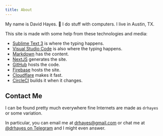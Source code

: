 ```yaml
---
title: About
---
```


My name is David Hayes. :wave: I do stuff with computers. I live in Austin, TX.

This site is made with some help from these technologies and media:

* [Sublime Text 3][sublime] is where the typing happens.
* [Visual Studio Code][vsc] is also where the typing happens.
* [Markdown] has the content.
* [NextJS] generates the site.
* [GitHub][github] hosts the code.
* [Firebase] hosts the site.
* [Cloudflare][cloudflare] makes it fast.
* [CircleCI][circleci] builds it when it changes.

## Contact Me

I can be found pretty much everywhere fine Internets are made as `drhayes` or some variation.

In particular, you can email me at drhayes@gmail.com or chat me at [@drhayes on Telegram][telegram] and I might even answer.

[sublime]: https://www.sublimetext.com/3
[vsc]: https://code.visualstudio.com/
[markdown]: https://daringfireball.net/projects/markdown/
[nextjs]: https://nextjs.org/
[github]: https://github.com/
[firebase]: https://firebase.google.com/
[cloudflare]: https://www.cloudflare.com/
[circleci]: https://circleci.com/
[telegram]: https://t.me/drhayes
